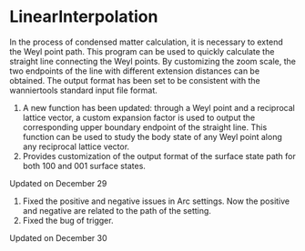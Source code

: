 # LinearInterpolation
In the process of condensed matter calculation, it is necessary to extend the Weyl point path. This program can be used to quickly calculate the straight line connecting the Weyl points. By customizing the zoom scale, the two endpoints of the line with different extension distances can be obtained. The output format has been set to be consistent with the wanniertools standard input file format.

1. A new function has been updated: through a Weyl point and a reciprocal lattice vector, a custom expansion factor is used to output the corresponding upper boundary endpoint of the straight line. This function can be used to study the body state of any Weyl point along any reciprocal lattice vector. 
2. Provides customization of the output format of the surface state path for both 100 and 001 surface states.

Updated on December 29

1. Fixed the positive and negative issues in Arc settings. Now the positive and negative are related to the path of the setting.
2. Fixed the bug of trigger.

Updated on December 30
